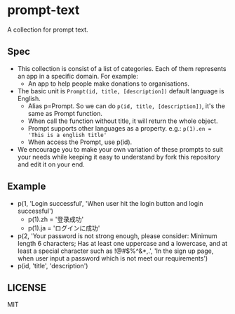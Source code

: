 # prompt-text
A collection for prompt text.

## Spec

- This collection is consist of a list of categories. Each of them represents an app in a specific domain. For example:
  - An app to help people make donations to organisations.
- The basic unit is `Prompt(id, title, [description])` default language is English. 
  - Alias p=Prompt. So we can do `p(id, title, [description])`, it's the same as Prompt function.
  - When call the function without title, it will return the whole object.
  - Prompt supports other languages as a property. e.g.: `p(1).en = 'This is a english title'`
  - When access the Prompt, use p(id).
- We encourage you to make your own variation of these prompts to suit your needs while keeping it easy to understand by fork this repository and edit it on your end.

## Example

- p(1, 'Login successful', 'When user hit the login button and login successful')
  - p(1).zh = '登录成功'
  - p(1).ja = 'ログインに成功'
- p(2, 'Your password is not strong enough, please consider: Minimum length 6 characters; Has at least one uppercase and a lowercase, and at least a special character such as !@#$%^&*,.', 'In the sign up page, when user input a password which is not meet our requirements')
- p(id, 'title', 'description')

## LICENSE

MIT

